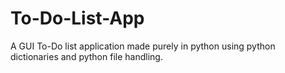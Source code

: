 # To-Do-List-App
A GUI To-Do list application made purely in python using python dictionaries and python file handling.
